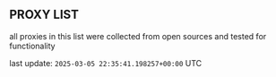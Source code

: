 ## PROXY LIST

all proxies in this list were collected from open sources and tested for functionality

last update: `2025-03-05 22:35:41.198257+00:00` UTC